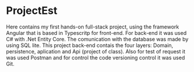 # ProjectEst
Here contains my first hands-on full-stack project, using the framework Angular that is based in Typescritp for front-end. 
For back-end it was used C# with .Net Entity Core. The comunication with the database was made by using SQL lite.
This project back-end contais the four layers: Domain, persistence, aplication and Api (project of class).
Also for test of request it was used Postman and for control the code versioning control it was used Git. 

